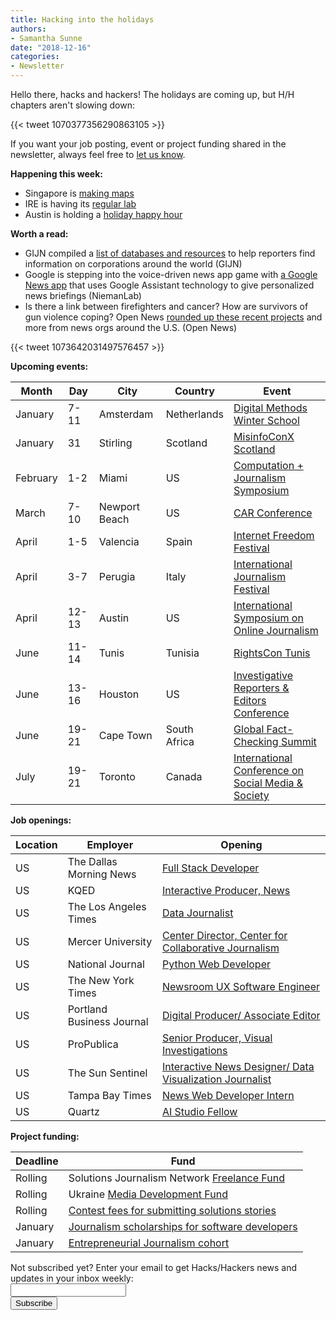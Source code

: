 ```yaml
---
title: Hacking into the holidays
authors: 
- Samantha Sunne
date: "2018-12-16"
categories:
- Newsletter
---
```


Hello there, hacks and hackers! The holidays are coming up, but H/H chapters aren't slowing down: 

{{< tweet 1070377356290863105 >}}

If you want your job posting, event or project funding shared in the newsletter, always feel free to [let us know](mailto:samantha@hackshackers.com).

**Happening this week:**

* Singapore is [making maps](https://www.meetup.com/Hacks-Hackers-Singapore/events/256565089/)
* IRE is having its [regular lab](https://www.meetup.com/hackshackersIRE/)
* Austin is holding a [holiday happy hour](https://www.meetup.com/Hacks-Hackers-Austin/events/256923972/)

**Worth a read:**

* GIJN compiled a [list of databases and resources](https://gijn.org/researching-corporations-and-their-owners/) to help reporters find information on corporations around the world (GIJN)
* Google is stepping into the voice-driven news app game with [a Google News app](http://www.niemanlab.org/2018/12/google-is-launching-a-voice-driven-version-of-google-news-for-smart-speakers-and-phones/) that uses Google Assistant technology to give personalized news briefings (NiemanLab)
* Is there a link between firefighters and cancer? How are survivors of gun violence coping? Open News [rounded up these recent projects](https://source.opennews.org/articles/things-you-made-dec-6/) and more from news orgs around the U.S. (Open News)

{{< tweet 1073642031497576457 >}}

**Upcoming events:**

| Month | Day | City | Country | Event |
| ----- | --- | ---- | ------- | ----- |
January | 7-11 | Amsterdam | Netherlands | [Digital Methods Winter School](https://wiki.digitalmethods.net/Dmi/WinterSchool2019)
January | 31 | Stirling | Scotland | [MisinfoConX Scotland](https://www.eventbrite.co.uk/e/misinfoconx-scotland-tickets-53180015859)
February | 1-2 | Miami | US | [Computation + Journalism Symposium](http://cplusj.org/)
March | 7-10 | Newport Beach | US | [CAR Conference](https://www.ire.org/conferences/nicar-2019/)
April | 1-5 | Valencia | Spain | [Internet Freedom Festival](https://internetfreedomfestival.org/)
April | 3-7 | Perugia | Italy | [International Journalism Festival](https://www.journalismfestival.com/you-festival/)
April | 12-13 | Austin | US | [International Symposium on Online Journalism](https://www.isoj.org/symposia/2019/)
June | 11-14 | Tunis | Tunisia | [RightsCon Tunis](https://www.rightscon.org/about/)
June | 13-16 | Houston | US | [Investigative Reporters & Editors Conference](https://www.ire.org/events-and-training/event/3434/)
June | 19-21 | Cape Town | South Africa | [Global Fact-Checking Summit](https://www.poynter.org/news/sixth-global-fact-checking-summit-will-be-cape-town-june-2019)
July | 19-21 | Toronto | Canada | [International Conference on Social Media & Society](http://socialmediaandsociety.org/2018/rethinking-privacy-and-trust-in-the-social-media-age-smsociety-cfp-toronto-canada-july-19-21-2019/)

**Job openings:**

| Location | Employer | Opening |
| -------- | -------- | ------- |
US | The Dallas Morning News | [Full Stack Developer](https://ahbelo.mua.hrdepartment.com/hr/ats/Posting/view/1027)
US | KQED | [Interactive Producer, News](https://careers.journalists.org/jobs/11767738/interactive-producer-news)
US | The Los Angeles Times | [Data Journalist](https://www.journalismjobs.com/1649481-data-journalist-los-angeles-times)
US | Mercer University | [Center Director, Center for Collaborative Journalism](http://mujobs.mercer.edu/cw/en-us/job/492364/center-director-center-for-collaborative-journalism)
US | National Journal | [Python Web Developer](https://atlanticmedia.applytojob.com/apply/i42pWh/Python-Web-Developer?source=NewsNerdery)
US | The New York Times | [Newsroom UX Software Engineer](https://nytimes.wd5.myworkdayjobs.com/en-US/News/job/New-York-NY/Newsroom-UX-Software-Engineer_REQ-004251-3)
US | Portland Business Journal | [Digital Producer/ Associate Editor](https://talkingbiznews.com/biz-news-help-wanted/portland-biz-journal-seeks-digital-producer-associate-editor/)
US | ProPublica | [Senior Producer, Visual Investigations](https://www.propublica.org/jobs/senior-producer-visual-investigations-december-2018)
US | The Sun Sentinel | [Interactive News Designer/ Data Visualization Journalist](https://www.journalismjobs.com/1649505-interactive-news-designerdata-visualization-journalist-sun-sentinel-company)
US | Tampa Bay Times | [News Web Developer Intern](https://docs.google.com/document/d/1X3_wFa7rJ7metJuj3JjlXCqz6OO8k0CRw-mebWYw7t8/edit)
US | Quartz | [AI Studio Fellow](https://atlanticmedia.applytojob.com/apply/ubhBkAe3F8/Fellow-AI-Studio)

**Project funding:**

| Deadline | Fund |
| -------- | ---- |
Rolling | Solutions Journalism Network [Freelance Fund](https://thewholestory.solutionsjournalism.org/now-offering-travel-funds-for-freelancers-857c49f9b395)
Rolling | Ukraine [Media Development Fund](http://ijnet.org/en/opportunities/media-development-grants-available-ukraine)
Rolling | [Contest fees for submitting solutions stories](https://thewholestory.solutionsjournalism.org/submitting-your-solutions-story-to-a-journalism-award-contest-we-can-help-with-the-fees-12b3e3ab6b01?mc_cid=57b074cc10&mc_eid=f9f525b1fd)
January | [Journalism scholarships for software developers](https://medium.com/@richgor/groundbreaking-journalism-scholarship-seeks-two-more-software-developers-693589f5ea62)
January | [Entrepreneurial Journalism cohort](http://bit.ly/ejeducation)

<div id="mc_embed_signup"><form id="mc-embedded-subscribe-form" class="validate" action="//hackshackers.us1.list-manage.com/subscribe/post?u=c56f2e53d5ed6ef87f8aaa75c&amp;id=fb2bc6f10b" method="post" name="mc-embedded-subscribe-form" novalidate="" target="_blank">

<div id="mc_embed_signup_scroll">

<div class="mc-field-group"><label for="mce-EMAIL">Not subscribed yet? Enter your email to get Hacks/Hackers news and updates in your inbox weekly:  </label></div>

<div class="mc-field-group"><input id="mce-EMAIL" class="required email" name="EMAIL" type="email" value="" /></div>

<!-- real people should not fill this in and expect good things - do not remove this or risk form bot signups-->

<div style="position: absolute; left: -5000px;"><input tabindex="-1" name="b_c56f2e53d5ed6ef87f8aaa75c_fb2bc6f10b" type="text" value="" /></div>

<div class="clear"><input id="mc-embedded-subscribe" class="button" name="subscribe" type="submit" value="Subscribe" /></div>

</div>

</form></div>

<!--End mc_embed_signup-->

<meta name="twitter:card" content="summary">

<meta name="twitter:image:src" content="https://hackshackers.com/content-images/about/hackshackers_logomark.png">

